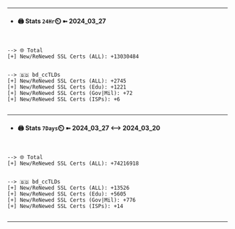 

---
- #### 🖨️ **Stats** `24Hr`⏲️ ➼ 2024_03_27
```console


--> 🌐 Total
[+] New/ReNewed SSL Certs (ALL): +13030484


--> 🇧🇩 bd_ccTLDs
[+] New/ReNewed SSL Certs (ALL): +2745
[+] New/ReNewed SSL Certs (Edu): +1221
[+] New/ReNewed SSL Certs (Gov|Mil): +72
[+] New/ReNewed SSL Certs (ISPs): +6


```

---
- #### 🖨️ **Stats** `7Days`⏲️ ➼ 2024_03_27 <--> 2024_03_20
```console


--> 🌐 Total
[+] New/ReNewed SSL Certs (ALL): +74216918


--> 🇧🇩 bd_ccTLDs
[+] New/ReNewed SSL Certs (ALL): +13526
[+] New/ReNewed SSL Certs (Edu): +5605
[+] New/ReNewed SSL Certs (Gov|Mil): +776
[+] New/ReNewed SSL Certs (ISPs): +14


```

---

